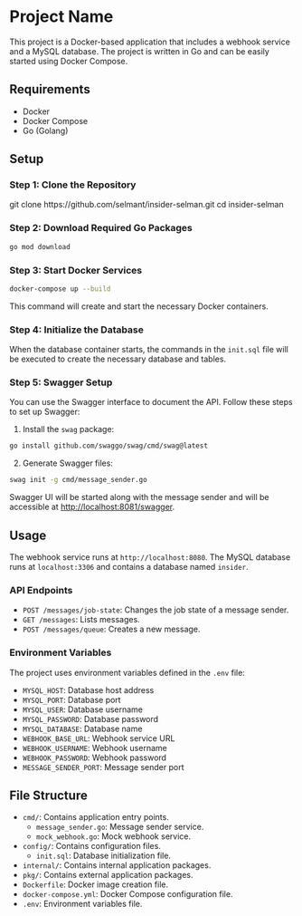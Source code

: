 # Project Name

This project is a Docker-based application that includes a webhook service and a MySQL database. The project is written in Go and can be easily started using Docker Compose.

## Requirements

- Docker
- Docker Compose
- Go (Golang)

## Setup

### Step 1: Clone the Repository

<sh>
git clone https://github.com/selmant/insider-selman.git
cd insider-selman
</sh>

### Step 2: Download Required Go Packages

```sh
go mod download
```

### Step 3: Start Docker Services

```sh
docker-compose up --build
```

This command will create and start the necessary Docker containers.

### Step 4: Initialize the Database

When the database container starts, the commands in the `init.sql` file will be executed to create the necessary database and tables.

### Step 5: Swagger Setup

You can use the Swagger interface to document the API. Follow these steps to set up Swagger:

1. Install the `swag` package:

```sh
go install github.com/swaggo/swag/cmd/swag@latest
```

2. Generate Swagger files:

```sh
swag init -g cmd/message_sender.go
```

Swagger UI will be started along with the message sender and will be accessible at [http://localhost:8081/swagger](http://localhost:8081/swagger).

## Usage

The webhook service runs at `http://localhost:8080`. The MySQL database runs at `localhost:3306` and contains a database named `insider`.

### API Endpoints

- `POST /messages/job-state`: Changes the job state of a message sender.
- `GET /messages`: Lists messages.
- `POST /messages/queue`: Creates a new message.


### Environment Variables

The project uses environment variables defined in the `.env` file:

- `MYSQL_HOST`: Database host address
- `MYSQL_PORT`: Database port
- `MYSQL_USER`: Database username
- `MYSQL_PASSWORD`: Database password
- `MYSQL_DATABASE`: Database name
- `WEBHOOK_BASE_URL`: Webhook service URL
- `WEBHOOK_USERNAME`: Webhook username
- `WEBHOOK_PASSWORD`: Webhook password
- `MESSAGE_SENDER_PORT`: Message sender port

## File Structure

- `cmd/`: Contains application entry points.
    - `message_sender.go`: Message sender service.
    - `mock_webhook.go`: Mock webhook service.
- `config/`: Contains configuration files.
    - `init.sql`: Database initialization file.
- `internal/`: Contains internal application packages.
- `pkg/`: Contains external application packages.
- `Dockerfile`: Docker image creation file.
- `docker-compose.yml`: Docker Compose configuration file.
- `.env`: Environment variables file.
